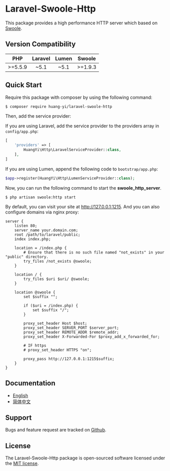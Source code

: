 # Laravel-Swoole-Http

This package provides a high performance HTTP server which based on [Swoole](http://www.swoole.com/).

## Version Compatibility

| PHP     | Laravel | Lumen | Swoole  |
|:-------:|:-------:|:-----:|:-------:|
| >=5.5.9 | ~5.1    | ~5.1  | >=1.9.3 |

## Quick Start

Require this package with composer by using the following command:

```
$ composer require huang-yi/laravel-swoole-http
```

Then, add the service provider:

If you are using Laravel, add the service provider to the providers array in `config/app.php`:

```php
[
    'providers' => [
        HuangYi\Http\LaravelServiceProvider::class,
    ],
]
```

If you are using Lumen, append the following code to `bootstrap/app.php`:

```php
$app->register(HuangYi\Http\LumenServiceProvider::class);
```

Now, you can run the following command to start the **swoole_http_server**.

```
$ php artisan swoole:http start
```

By default, you can visit your site at http://127.0.0.1:1215. And you can also configure domains via nginx proxy:

```nginx
server {
    listen 80;
    server_name your.domain.com;
    root /path/to/laravel/public;
    index index.php;

    location = /index.php {
        # Ensure that there is no such file named "not_exists" in your "public" directory.
        try_files /not_exists @swoole;
    }

    location / {
        try_files $uri $uri/ @swoole;
    }

    location @swoole {
        set $suffix "";
        
        if ($uri = /index.php) {
            set $suffix "/";
        }
    
        proxy_set_header Host $host;
        proxy_set_header SERVER_PORT $server_port;
        proxy_set_header REMOTE_ADDR $remote_addr;
        proxy_set_header X-Forwarded-For $proxy_add_x_forwarded_for;

        # IF https
        # proxy_set_header HTTPS "on";

        proxy_pass http://127.0.0.1:1215$suffix;
    }
}
```

## Documentation

- [English](docs/english.md)
- [简体中文](docs/chinese.md)

## Support

Bugs and feature request are tracked on [Github](https://github.com/huang-yi/laravel-swoole-http/issues).

## License

The Laravel-Swoole-Http package is open-sourced software licensed under the [MIT license](http://opensource.org/licenses/MIT).